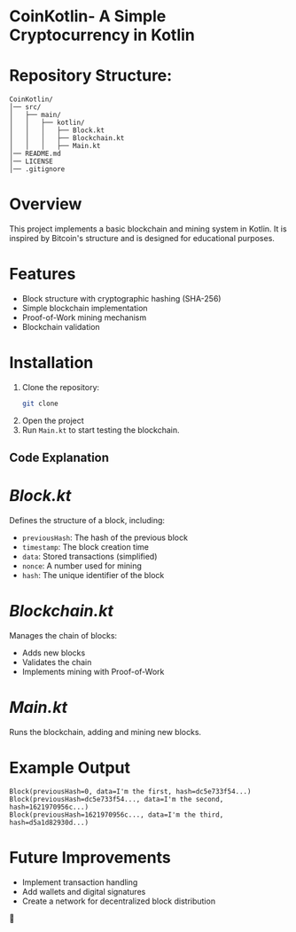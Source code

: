 # CoinKotlin- A Simple Cryptocurrency in Kotlin

# Repository Structure:
```
CoinKotlin/
│── src/
│   ├── main/
│   │   ├── kotlin/
│   │   │   ├── Block.kt
│   │   │   ├── Blockchain.kt
│   │   │   ├── Main.kt
│── README.md
│── LICENSE
│── .gitignore
```

# Overview
This project implements a basic blockchain and mining system in Kotlin. It is inspired by Bitcoin's structure and is designed for educational purposes.

# Features
- Block structure with cryptographic hashing (SHA-256)
- Simple blockchain implementation
- Proof-of-Work mining mechanism
- Blockchain validation

# Installation
1. Clone the repository:
   ```bash
   git clone 
   ```
2. Open the project 
3. Run `Main.kt` to start testing the blockchain.

## Code Explanation

# *Block.kt*
Defines the structure of a block, including:
- `previousHash`: The hash of the previous block
- `timestamp`: The block creation time
- `data`: Stored transactions (simplified)
- `nonce`: A number used for mining
- `hash`: The unique identifier of the block

# *Blockchain.kt*
Manages the chain of blocks:
- Adds new blocks
- Validates the chain
- Implements mining with Proof-of-Work

# *Main.kt*
Runs the blockchain, adding and mining new blocks.

# Example Output
```
Block(previousHash=0, data=I'm the first, hash=dc5e733f54...)
Block(previousHash=dc5e733f54..., data=I'm the second, hash=1621970956c...)
Block(previousHash=1621970956c..., data=I'm the third, hash=d5a1d82930d...)
```

# Future Improvements
- Implement transaction handling
- Add wallets and digital signatures
- Create a network for decentralized block distribution

🚀

